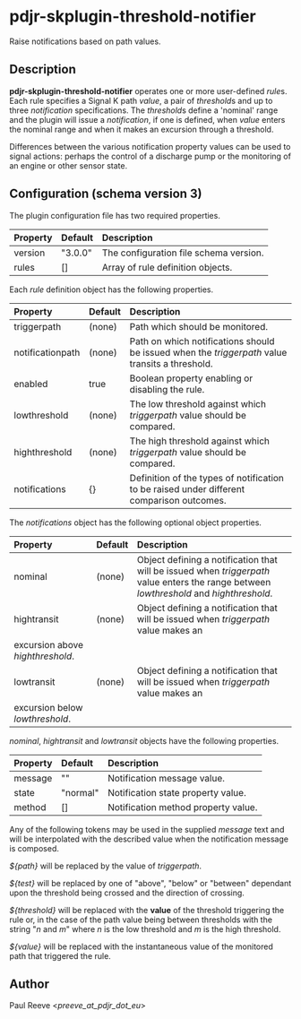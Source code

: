 # pdjr-skplugin-threshold-notifier

Raise notifications based on path values.

## Description

**pdjr-skplugin-threshold-notifier** operates one or more user-defined
*rule*s.
Each rule specifies a Signal K path *value*, a pair of *threshold*s
and up to three *notification* specifications.
The *threshold*s define a 'nominal' range and the plugin will issue
a *notification*, if one is defined, when *value* enters the nominal
range and when it makes an excursion through a threshold.

Differences between the various notification property values can be
used to signal actions: perhaps the control of a discharge pump or the
monitoring of an engine or other sensor state.

## Configuration (schema version 3)

The plugin configuration file has two required properties.

| Property            | Default | Description |
| :------------------ | :------ | :-----------|
| version             | "3.0.0" | The configuration file schema version. |
| rules               | []      | Array of rule definition objects.

Each *rule* definition object has the following properties.

| Property            | Default | Description |
| :------------------ | :------ | :-----------|
| triggerpath         | (none)  | Path which should be monitored. |
| notificationpath    | (none)  | Path on which notifications should be issued when the *triggerpath* value transits a threshold. |
| enabled             | true    | Boolean property enabling or disabling the rule. |
| lowthreshold        | (none)  | The low threshold against which *triggerpath* value should be compared. |
| highthreshold       | (none)  | The high threshold against which *triggerpath* value should be compared. |
| notifications       | {}      | Definition of the types of notification to be raised under different comparison outcomes. |

The *notifications* object has the following optional object
properties.

| Property            | Default | Description |
| :------------------ | :------ | :-----------|
| nominal             | (none)  | Object defining a notification that will be issued when *triggerpath* value enters the range between *lowthreshold* and *highthreshold*. |
| hightransit         | (none)  | Object defining a notification that will be issued when *triggerpath* value makes an
excursion above *highthreshold*. |
| lowtransit          | (none)  | Object defining a notification that will be issued when *triggerpath* value makes an
excursion below *lowthreshold*. |

*nominal*, *hightransit* and *lowtransit* objects have the following properties.

| Property            | Default  | Description |
| :------------------ | :------- | :-----------|
| message             | ""       | Notification message value. |
| state               | "normal" | Notification state property value. |
| method              | []       | Notification method property value. |

Any of the following tokens may be used in the supplied *message* text
and will be interpolated with the described value when the notification
message is composed.

_${path}_ will be replaced by the value of *triggerpath*.

_${test}_ will be replaced by one of "above", "below" or "between"
dependant upon the threshold being crossed and the direction of
crossing.

_${threshold}_ will be replaced with the __value__ of the threshold
triggering the rule or, in the case of the path value being between
thresholds with the string "_n_ and _m_" where _n_ is the low threshold
and _m_ is the high threshold.

_${value}_ will be replaced with the instantaneous value of the
monitored path that triggered the rule.

## Author

Paul Reeve <*preeve_at_pdjr_dot_eu*>
